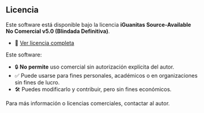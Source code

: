 ## Licencia

Este software está disponible bajo la licencia **iGuanitas Source-Available No Comercial v5.0 (Blindada Definitiva)**.

- 📄 [Ver licencia completa](./LICENSE.md)

Este software:
- 🔒 **No permite** uso comercial sin autorización explícita del autor.
- ✅ Puede usarse para fines personales, académicos o en organizaciones sin fines de lucro.
- 🛠️ Puedes modificarlo y contribuir, pero sin fines económicos.

Para más información o licencias comerciales, contactar al autor.